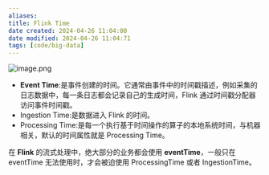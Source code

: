 ```yaml
---
aliases: 
title: Flink Time
date created: 2024-04-26 11:04:00
date modified: 2024-04-26 11:04:71
tags: [code/big-data]
---
```

![image.png](https://typora-tes.oss-cn-shanghai.aliyuncs.com/picgo/2024-04-26-11-27-34.png)
- **Event Time**:是事件创建的时间。它通常由事件中的时间戳描述，例如采集的日志数据中，每一条日志都会记录自己的生成时间，Flink 通过时间戳分配器访问事件时间戳。
- Ingestion Time:是数据进入 Flink 的时间。
- Processing Time:是每一个执行基于时间操作的算子的本地系统时间，与机器相关，默认的时间属性就是 Processing Time。

在 **Flink** 的流式处理中，绝大部分的业务都会使用 **eventTime**，一般只在eventTime 无法使用时，才会被迫使用 ProcessingTime 或者 IngestionTime。